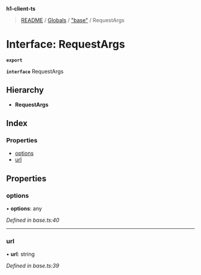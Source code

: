 **h1-client-ts**

> [README](../README.md) / [Globals](../globals.md) / ["base"](../modules/_base_.md) / RequestArgs

# Interface: RequestArgs

**`export`** 

**`interface`** RequestArgs

## Hierarchy

* **RequestArgs**

## Index

### Properties

* [options](_base_.requestargs.md#options)
* [url](_base_.requestargs.md#url)

## Properties

### options

•  **options**: any

*Defined in base.ts:40*

___

### url

•  **url**: string

*Defined in base.ts:39*
